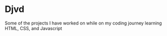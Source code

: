 # Djvd

Some of the projects I have worked on while on my coding journey learning HTML, CSS, and Javascript
